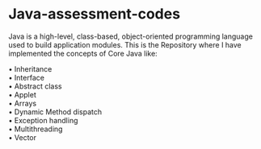 # Java-assessment-codes

Java is a high-level, class-based, object-oriented programming language used to build application modules. This is the Repository where I have implemented the concepts of Core Java like:

•	Inheritance<br/>
•	Interface<br/>
•	Abstract class<br/>
•	Applet<br/>
•	Arrays<br/>
•	Dynamic Method dispatch<br/>
•	Exception handling<br/>
•	Multithreading<br/>
•	Vector<br/>


